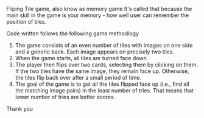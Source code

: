 Fliping Tile game, also know as memory game
It's called that because the main skill in the game is your memory - how well user can remember the position of tiles.

Code written follows the following game methodlogy
1. The game consists of an even number of tiles with images on one side and a generic back. Each image appears on precisely two tiles.
2. When the game starts, all tiles are turned face down.
3. The player then flips over two cards, selecting them by clicking on them. If the two tiles have the same image, they remain face up. Otherwise, the tiles flip back over after a small period of time.
4. The goal of the game is to get all the tiles flipped face up (i.e., find all the matching image pairs) in the least number of tries. That means that lower number of tries are better scores.


Thank you
